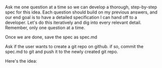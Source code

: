 Ask me one question at a time so we can develop a thorough, step-by-step spec for this idea. Each question should build on my previous answers, and our end goal is to have a detailed specification I can hand off to a developer. Let's do this iteratively and dig into every relevant detail. Remember, only one question at a time.

Once we are done, save the spec as spec.md

Ask if the user wants to create a git repo on github. if so, commit the spec.md to git and push it to the newly created git repo.

Here's the idea:
